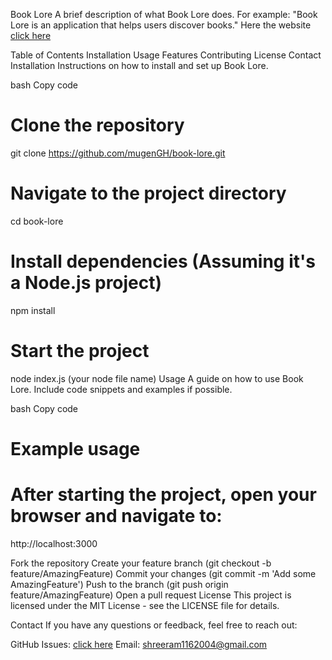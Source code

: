 Book Lore
A brief description of what Book Lore does. For example: "Book Lore is an application that helps users discover books." Here the website  [click here](https://book-lore.vercel.app/)

Table of Contents
Installation
Usage
Features
Contributing
License
Contact
Installation
Instructions on how to install and set up Book Lore.

bash
Copy code
# Clone the repository
git clone https://github.com/mugenGH/book-lore.git

# Navigate to the project directory
cd book-lore

# Install dependencies (Assuming it's a Node.js project)
npm install

# Start the project
node index.js (your node file name)
Usage
A guide on how to use Book Lore. Include code snippets and examples if possible.

bash
Copy code
# Example usage
# After starting the project, open your browser and navigate to:
http://localhost:3000

Fork the repository
Create your feature branch (git checkout -b feature/AmazingFeature)
Commit your changes (git commit -m 'Add some AmazingFeature')
Push to the branch (git push origin feature/AmazingFeature)
Open a pull request
License
This project is licensed under the MIT License - see the LICENSE file for details.

Contact
If you have any questions or feedback, feel free to reach out:

GitHub Issues: [click here](https://github.com/mugenGH/book-lore/issues)
Email: shreeram1162004@gmail.com
